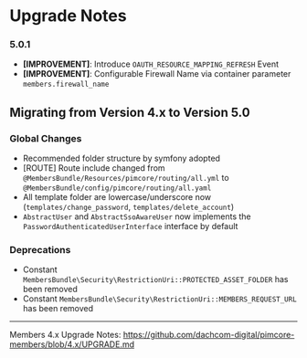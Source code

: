 # Upgrade Notes

### 5.0.1
- **[IMPROVEMENT]**: Introduce `OAUTH_RESOURCE_MAPPING_REFRESH` Event
- **[IMPROVEMENT]**: Configurable Firewall Name via container parameter `members.firewall_name`

## Migrating from Version 4.x to Version 5.0

### Global Changes
- Recommended folder structure by symfony adopted
- [ROUTE] Route include changed from `@MembersBundle/Resources/pimcore/routing/all.yml` to `@MembersBundle/config/pimcore/routing/all.yaml`
- All template folder are lowercase/underscore now (`templates/change_password`, `templates/delete_account`)
- `AbstractUser` and `AbstractSsoAwareUser` now implements the `PasswordAuthenticatedUserInterface` interface by default

### Deprecations
- Constant `MembersBundle\Security\RestrictionUri::PROTECTED_ASSET_FOLDER` has been removed
- Constant `MembersBundle\Security\RestrictionUri::MEMBERS_REQUEST_URL` has been removed

***

Members 4.x Upgrade Notes: https://github.com/dachcom-digital/pimcore-members/blob/4.x/UPGRADE.md

